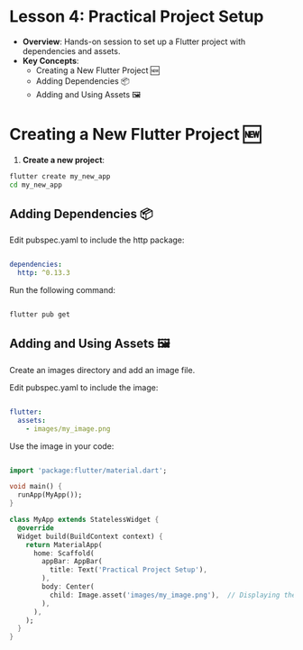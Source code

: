 
# Lesson 4: Practical Project Setup

- **Overview**: Hands-on session to set up a Flutter project with dependencies and assets.
- **Key Concepts**:
  - Creating a New Flutter Project 🆕
  - Adding Dependencies 📦
  - Adding and Using Assets 🖼️

# Creating a New Flutter Project 🆕

1. **Create a new project**:

  ```bash
  flutter create my_new_app
  cd my_new_app
  ```

## Adding Dependencies 📦

Edit pubspec.yaml to include the http package:

```yaml

dependencies:
  http: ^0.13.3
  ```

Run the following command:

```bash

flutter pub get
```

## Adding and Using Assets 🖼️

Create an images directory and add an image file.

Edit pubspec.yaml to include the image:

```yaml

flutter:
  assets:
    - images/my_image.png
```

Use the image in your code:

```dart

import 'package:flutter/material.dart';

void main() {
  runApp(MyApp());
}

class MyApp extends StatelessWidget {
  @override
  Widget build(BuildContext context) {
    return MaterialApp(
      home: Scaffold(
        appBar: AppBar(
          title: Text('Practical Project Setup'),
        ),
        body: Center(
          child: Image.asset('images/my_image.png'),  // Displaying the image
        ),
      ),
    );
  }
}
```
